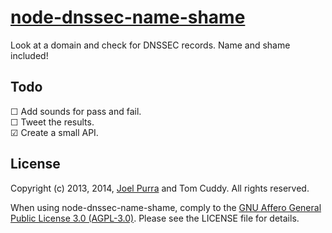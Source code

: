 # [node-dnssec-name-shame](http://node-dnssec-name-and-shame.com/)

Look at a domain and check for DNSSEC records. Name and shame included!



## Todo

&#9744; Add sounds for pass and fail.  
&#9744; Tweet the results.  
&#9745; Create a small API.  



## License

Copyright (c) 2013, 2014, [Joel Purra](http://joelpurra.com/) and Tom Cuddy. All rights reserved.

When using node-dnssec-name-shame, comply to the [GNU Affero General Public License 3.0 (AGPL-3.0)](https://en.wikipedia.org/wiki/Affero_General_Public_License). Please see the LICENSE file for details.

